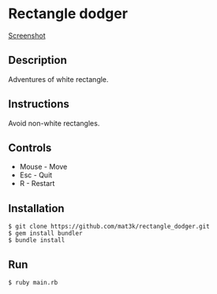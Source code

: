 Rectangle dodger
================
[Screenshot](http://i.imgur.com/z4BdZj0.png)

Description
-----------
Adventures of white rectangle.


Instructions
------------
Avoid non-white rectangles.


Controls
--------
* Mouse - Move
* Esc - Quit
* R - Restart


Installation
------------

	$ git clone https://github.com/mat3k/rectangle_dodger.git
	$ gem install bundler
	$ bundle install


Run
---

	$ ruby main.rb
